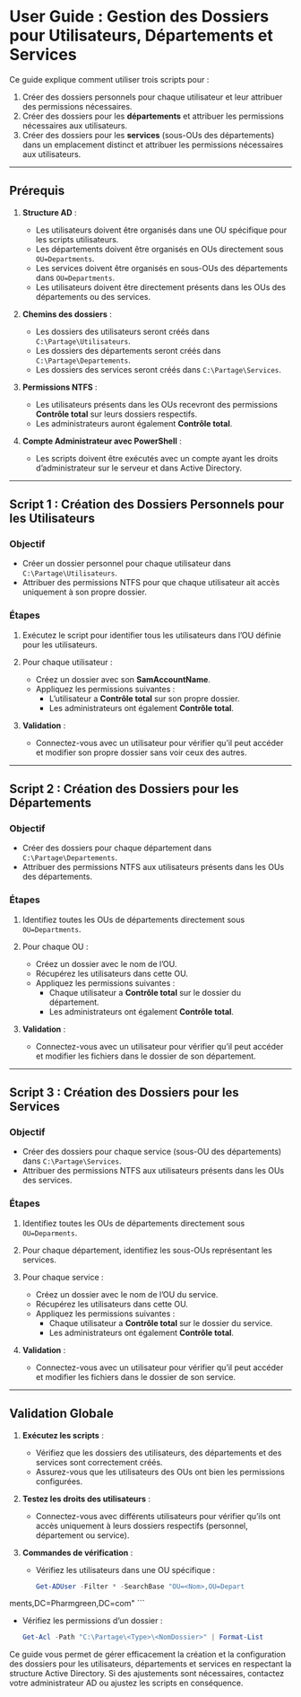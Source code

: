 # User Guide : Gestion des Dossiers pour Utilisateurs, Départements et Services

Ce guide explique comment utiliser trois scripts pour :
1. Créer des dossiers personnels pour chaque utilisateur et leur attribuer des permissions nécessaires.
2. Créer des dossiers pour les **départements** et attribuer les permissions nécessaires aux utilisateurs.
3. Créer des dossiers pour les **services** (sous-OUs des départements) dans un emplacement distinct et attribuer les permissions nécessaires aux utilisateurs.

---

## **Prérequis**

1. **Structure AD** :
   - Les utilisateurs doivent être organisés dans une OU spécifique pour les scripts utilisateurs.
   - Les départements doivent être organisés en OUs directement sous `OU=Departments`.
   - Les services doivent être organisés en sous-OUs des départements dans `OU=Departments`.
   - Les utilisateurs doivent être directement présents dans les OUs des départements ou des services.

2. **Chemins des dossiers** :
   - Les dossiers des utilisateurs seront créés dans `C:\Partage\Utilisateurs`.
   - Les dossiers des départements seront créés dans `C:\Partage\Departements`.
   - Les dossiers des services seront créés dans `C:\Partage\Services`.

3. **Permissions NTFS** :
   - Les utilisateurs présents dans les OUs recevront des permissions **Contrôle total** sur leurs dossiers respectifs.
   - Les administrateurs auront également **Contrôle total**.

4. **Compte Administrateur avec PowerShell** :
   - Les scripts doivent être exécutés avec un compte ayant les droits d’administrateur sur le serveur et dans Active Directory.

---

## **Script 1 : Création des Dossiers Personnels pour les Utilisateurs**

### **Objectif**
- Créer un dossier personnel pour chaque utilisateur dans `C:\Partage\Utilisateurs`.
- Attribuer des permissions NTFS pour que chaque utilisateur ait accès uniquement à son propre dossier.

### **Étapes**
1. Exécutez le script pour identifier tous les utilisateurs dans l’OU définie pour les utilisateurs.
2. Pour chaque utilisateur :
   - Créez un dossier avec son **SamAccountName**.
   - Appliquez les permissions suivantes :
     - L’utilisateur a **Contrôle total** sur son propre dossier.
     - Les administrateurs ont également **Contrôle total**.

3. **Validation** :
   - Connectez-vous avec un utilisateur pour vérifier qu’il peut accéder et modifier son propre dossier sans voir ceux des autres.

---

## **Script 2 : Création des Dossiers pour les Départements**

### **Objectif**
- Créer des dossiers pour chaque département dans `C:\Partage\Departements`.
- Attribuer des permissions NTFS aux utilisateurs présents dans les OUs des départements.

### **Étapes**
1. Identifiez toutes les OUs de départements directement sous `OU=Departments`.
2. Pour chaque OU :
   - Créez un dossier avec le nom de l’OU.
   - Récupérez les utilisateurs dans cette OU.
   - Appliquez les permissions suivantes :
     - Chaque utilisateur a **Contrôle total** sur le dossier du département.
     - Les administrateurs ont également **Contrôle total**.

3. **Validation** :
   - Connectez-vous avec un utilisateur pour vérifier qu’il peut accéder et modifier les fichiers dans le dossier de son département.

---

## **Script 3 : Création des Dossiers pour les Services**

### **Objectif**
- Créer des dossiers pour chaque service (sous-OU des départements) dans `C:\Partage\Services`.
- Attribuer des permissions NTFS aux utilisateurs présents dans les OUs des services.

### **Étapes**
1. Identifiez toutes les OUs de départements directement sous `OU=Deparments`.
2. Pour chaque département, identifiez les sous-OUs représentant les services.
3. Pour chaque service :
   - Créez un dossier avec le nom de l’OU du service.
   - Récupérez les utilisateurs dans cette OU.
   - Appliquez les permissions suivantes :
     - Chaque utilisateur a **Contrôle total** sur le dossier du service.
     - Les administrateurs ont également **Contrôle total**.

4. **Validation** :
   - Connectez-vous avec un utilisateur pour vérifier qu’il peut accéder et modifier les fichiers dans le dossier de son service.

---

## **Validation Globale**

1. **Exécutez les scripts** :
   - Vérifiez que les dossiers des utilisateurs, des départements et des services sont correctement créés.
   - Assurez-vous que les utilisateurs des OUs ont bien les permissions configurées.

2. **Testez les droits des utilisateurs** :
   - Connectez-vous avec différents utilisateurs pour vérifier qu’ils ont accès uniquement à leurs dossiers respectifs (personnel, département ou service).

3. **Commandes de vérification** :
   - Vérifiez les utilisateurs dans une OU spécifique :
     ```powershell
     Get-ADUser -Filter * -SearchBase "OU=<Nom>,OU=Depart
ments,DC=Pharmgreen,DC=com"
     ```
   - Vérifiez les permissions d’un dossier :
     ```powershell
     Get-Acl -Path "C:\Partage\<Type>\<NomDossier>" | Format-List
     ```

Ce guide vous permet de gérer efficacement la création et la configuration des dossiers pour les utilisateurs, départements et services en respectant la structure Active Directory. Si des ajustements sont nécessaires, contactez votre administrateur AD ou ajustez les scripts en conséquence.
